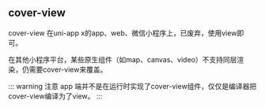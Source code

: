 ## cover-view

<!-- UTSCOMJSON.cover-view.description -->

cover-view 在uni-app x的app、web、微信小程序上，已废弃，使用view即可。

在其他小程序平台，某些原生组件（如map、canvas、video）不支持同层渲染，仍需要cover-view来覆盖。

<!-- UTSCOMJSON.cover-view.compatibility -->

::: warning 注意
app 端并不是在运行时实现了cover-view组件，仅仅是编译器把cover-view编译为了view。
:::

<!-- UTSCOMJSON.cover-view.attribute -->

<!-- UTSCOMJSON.cover-view.event -->

<!-- UTSCOMJSON.cover-view.component_type -->

<!-- UTSCOMJSON.cover-view.children -->

<!-- UTSCOMJSON.cover-view.example -->

<!-- UTSCOMJSON.cover-view.reference -->
